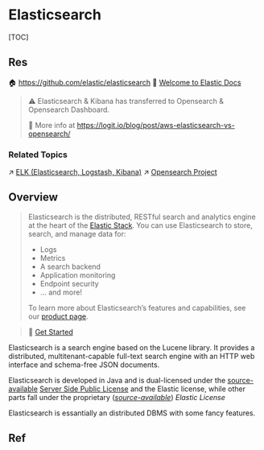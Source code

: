 # Elasticsearch

[TOC]



## Res

🏠 https://github.com/elastic/elasticsearch
📂 [Welcome to Elastic Docs](https://www.elastic.co/guide/index.html)

> ⚠ Elasticsearch & Kibana has transferred to Opensearch & Opensearch Dashboard. 
> 
> 🔗 More info at https://logit.io/blog/post/aws-elasticsearch-vs-opensearch/


### Related Topics
↗ [ELK (Elasticsearch, Logstash, Kibana)](../../../../../../Software%20Engineering/☁️%20Cloud%20Computing%20&%20Cloud%20Native/Dev(Sec)Ops%20(Application%20Level%20Engineering)/🛬%20Continuous%20Delivery/Observability%20&%20Analysis/Logging/ELK%20(Elasticsearch,%20Logstash,%20Kibana)/ELK%20(Elasticsearch,%20Logstash,%20Kibana).md)
↗ [Opensearch Project](../Opensearch%20Project/Opensearch%20Project.md)



## Overview
> Elasticsearch is the distributed, RESTful search and analytics engine at the heart of the [Elastic Stack](https://www.elastic.co/products). You can use Elasticsearch to store, search, and manage data for:
>  - Logs
>  - Metrics
>  - A search backend
>  - Application monitoring
>  - Endpoint security
>  - ... and more!
> 
> To learn more about Elasticsearch’s features and capabilities, see our [product page](https://www.elastic.co/products/elasticsearch).

> 🔗 [Get Started](https://github.com/elastic/elasticsearch#get-started)

Elasticsearch is a search engine based on the Lucene library. It provides a distributed, multitenant-capable full-text search engine with an HTTP web interface and schema-free JSON documents.

Elasticsearch is developed in Java and is dual-licensed under the [source-available](https://en.wikipedia.org/wiki/Source-available_software "Source-available software") [Server Side Public License](https://en.wikipedia.org/wiki/Server_Side_Public_License "Server Side Public License") and the Elastic license, while other parts fall under the proprietary ([_source-available_](https://en.wikipedia.org/wiki/Source-available_software "Source-available software")) _Elastic License_

Elasticsearch is essantially an distributed DBMS with some fancy features.



## Ref
[全文搜索引擎 Elasticsearch 入门教程]: https://www.ruanyifeng.com/blog/2017/08/elasticsearch.html
[Elasticsearch]: https://en.wikipedia.org/wiki/Elasticsearch

